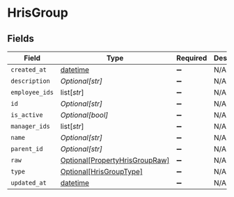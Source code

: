 # HrisGroup


## Fields

| Field                                                                         | Type                                                                          | Required                                                                      | Description                                                                   |
| ----------------------------------------------------------------------------- | ----------------------------------------------------------------------------- | ----------------------------------------------------------------------------- | ----------------------------------------------------------------------------- |
| `created_at`                                                                  | [datetime](https://docs.python.org/3/library/datetime.html#datetime-objects)  | :heavy_minus_sign:                                                            | N/A                                                                           |
| `description`                                                                 | *Optional[str]*                                                               | :heavy_minus_sign:                                                            | N/A                                                                           |
| `employee_ids`                                                                | list[*str*]                                                                   | :heavy_minus_sign:                                                            | N/A                                                                           |
| `id`                                                                          | *Optional[str]*                                                               | :heavy_minus_sign:                                                            | N/A                                                                           |
| `is_active`                                                                   | *Optional[bool]*                                                              | :heavy_minus_sign:                                                            | N/A                                                                           |
| `manager_ids`                                                                 | list[*str*]                                                                   | :heavy_minus_sign:                                                            | N/A                                                                           |
| `name`                                                                        | *Optional[str]*                                                               | :heavy_minus_sign:                                                            | N/A                                                                           |
| `parent_id`                                                                   | *Optional[str]*                                                               | :heavy_minus_sign:                                                            | N/A                                                                           |
| `raw`                                                                         | [Optional[PropertyHrisGroupRaw]](../../models/shared/propertyhrisgroupraw.md) | :heavy_minus_sign:                                                            | N/A                                                                           |
| `type`                                                                        | [Optional[HrisGroupType]](../../models/shared/hrisgrouptype.md)               | :heavy_minus_sign:                                                            | N/A                                                                           |
| `updated_at`                                                                  | [datetime](https://docs.python.org/3/library/datetime.html#datetime-objects)  | :heavy_minus_sign:                                                            | N/A                                                                           |